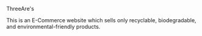 ThreeAre's  

This is an E-Commerce website which sells only recyclable, biodegradable, and environmental-friendly products.
